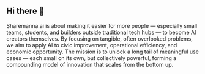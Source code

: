 ## Hi there 👋

Sharemanna.ai is about making it easier for more people — especially small teams, students, and builders outside traditional tech hubs — to become AI creators themselves. By focusing on tangible, often overlooked problems, we aim to apply AI to civic improvement, operational efficiency, and economic opportunity. The mission is to unlock a long tail of meaningful use cases — each small on its own, but collectively powerful, forming a compounding model of innovation that scales from the bottom up.

<!--
**sharemanna/sharemanna** is a ✨ _special_ ✨ repository because its `README.md` (this file) appears on your GitHub profile.

Here are some ideas to get you started:

- 🔭 I’m currently working on ...
- 🌱 I’m currently learning ...
- 👯 I’m looking to collaborate on ...
- 🤔 I’m looking for help with ...
- 💬 Ask me about ...
- 📫 How to reach me: ...
- 😄 Pronouns: ...
- ⚡ Fun fact: ...
-->
